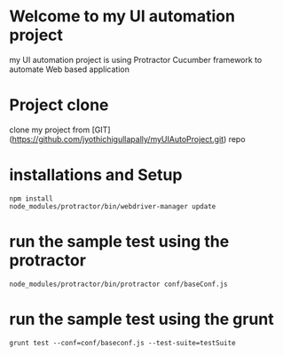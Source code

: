 # Welcome to my UI automation project
my UI automation project is using Protractor Cucumber framework to automate Web based application

# Project clone
clone my project from [GIT] (https://github.com/jyothichigullapally/myUIAutoProject.git) repo

# installations and Setup
```
npm install
node_modules/protractor/bin/webdriver-manager update
```

# run the sample test using the protractor
```
node_modules/protractor/bin/protractor conf/baseConf.js
```
# run the sample test using the grunt
```
grunt test --conf=conf/baseconf.js --test-suite=testSuite
```